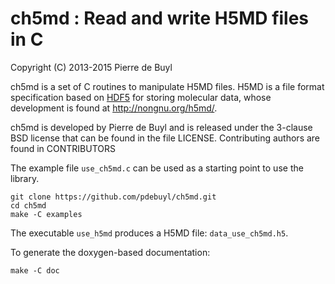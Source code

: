 ch5md : Read and write H5MD files in C
======================================

Copyright (C) 2013-2015 Pierre de Buyl

ch5md is a set of C routines to manipulate H5MD files. H5MD is a file format
specification based on [HDF5](http://www.hdfgroup.org/HDF5/) for storing
molecular data, whose development is found at <http://nongnu.org/h5md/>.

ch5md is developed by Pierre de Buyl and is released under the 3-clause BSD
license that can be found in the file LICENSE.
Contributing authors are found in CONTRIBUTORS

The example file `use_ch5md.c` can be used as a starting point to use the
library.

    git clone https://github.com/pdebuyl/ch5md.git
    cd ch5md
    make -C examples

The executable `use_h5md` produces a H5MD file: `data_use_ch5md.h5`.

To generate the doxygen-based documentation:

    make -C doc
